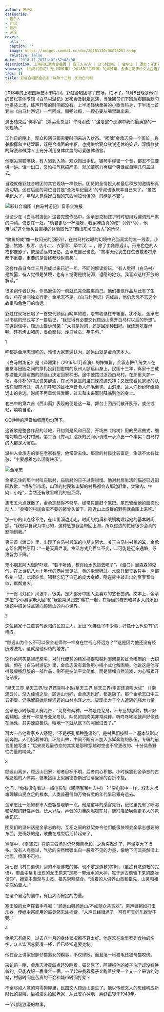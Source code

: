 ```yaml
---
author: 钱恋水
categories:
- 音乐人
- 介绍
- 音乐
- 评论
cover:
  alt: ''
  caption: ''
  image: https://images.soomal.cc/doc/20181120/00078251.webp
  relative: false
date: '2018-11-20T14:32:37+08:00'
description: 上海彩虹室内合唱团 | 音乐人访谈 | 白马村游记 | 金承志 | 源自：澎湃新闻 | 版权：转载 |  平均/总评分：00.00/0
summary: 《白马村游记》是《泽雅集》（2016年1月首演）的姊妹篇。金承志把传统文人在庙堂与田园之间的挣扎投射到虚构的泉州人顾远山身上。民国十三年，离家十三载却没能大展宏图的顾远山决定回家种田。途中他路过浙西白马村，在那里大梦一场……
tags: []
title: 彩虹合唱团金承志：碌碌十三载，无为白马村
---
```


2018年的上海国际艺术节期间，彩虹合唱团演了四场，忙坏了。11月8日晚是他们的首张实体专辑《白马村游记》发布会及封箱巡演，当晚团员们下班后脚踢后脑勺地换装上场，练声开嗓的时间都没有。上半场轻快柔美的小歌当热身，下半场七首套曲《白马村游记》一气呵成，酣畅过瘾，一颗心要从嘴里跳出来。

演出结束后“佛事官”（兼运营总监）许诗雨说：“这是整个巡演中我们最满意的一次现场。”

工作日的晚上，观众和团员都需要时间来进入状态。“团魂”金承志像一个家长，身兼指挥和主持双职，既是合唱团的中枢，也提供给观众欲说还休的笑话、深情款款的解说和微胖人士充分利用身体优势的可爱肢体语言。

他眼尖耳聪嘴快，有人迟到入场，观众掏出手机，钢琴手弹错一个音，都忍不住要讲一讲。话一出口，又怕把气氛搞严肃，就加倍努力再糊个笑话或自嘲几句盖过去。

当晚就像彩虹合唱团的其它现场一样快乐。团员的全情投入和最后释放的激情都真真切切。坐在后面的两位自忖是“全场年纪最大”的爷叔也很庆幸自己来了，“虽然年纪大了，年轻人觉得好白相的东西阿拉也懂的，的确是不错”。

![彩虹合唱团《白马村游记》音乐会海报](https://images.soomal.cc/doc/20181120/00078250_01.webp)





但至少在《白马村游记》这套完整作品中，金承志克制住了时时想用戏谑调剂严肃的冲动。仅仅在一处，“劝君更尽一杯酒呀，我家腌鱼真的咸”（《竹马》），他用“咸”这个舌头最直接的体验取代了“西出阳关无故人”的怆然。

“腌鱼的咸”像一枚闪光的回形针，在白马村过曝的幻境中充当真实的唯一线索。小童、姑娘、棋客、店小二、农家客、牵牛汉……，除了主角顾远山，形形色色的人物都像影子，或是遥远的记忆。金承志自己也说，“故事无论发生在过去或者将来都不重要，重要的是最终都映射自身”。

这套作品自今年三月完成以来已近一年，不同的解读纷纭。“有人觉得（白马村）是坟墓，有人觉得是梦境，也有人觉得是桃花源，退隐的地方。我喜欢这样开放的解读。”

很多创作者认为，作品诞生的一刻就已完全脱离自己。他们相信作品从此有了生命，将在世间独立行走。金承志不是。《白马村游记》完成后，他仍念念不忘这个故事和角色们的命运。

彩虹在现场还唱了一首交代顾远山晚年的歌，没有收录在专辑里。犹不足，金承志以书信的形式写了一篇后记，“我觉得有必要交代顾远山离开白马村以后的所想”。在这封信中，顾远山告诉母亲：“大哥是对的，还是回家种田好。我还想吃姜母鸭。还有烤山猪肉、溪鱼面线、炒马兰头、芋子包。”

1

吃都是金承志想吃的，难怪大家普遍认为，顾远山就是金承志本人。

《白马村游记》是《泽雅集》（2016年1月首演）的姊妹篇。金承志把传统文人在庙堂与田园之间的挣扎投射到虚构的泉州人顾远山身上。民国十三年，离家十三载却没能大展宏图的顾远山决定回家种田。途中他路过浙西白马村，在那里大梦一场，与淳朴的村民说笑醉酒，在水汽氤氲的渡口悚然遇鬼神；又恍惚看见祭祀的队伍在眼前行过，男人们呼喝的雄壮声音令人汗毛倒竖。山洞里，故人们纷纷环绕顾远山的身边。时间不再呈线性发展，过去和未来同时降临到他的身上。

套曲中的第六首《西山雨》表现的便是这一幕。舞台上团员们散开队形，或坐或站，喃喃自语。

OO@@的声音如细雨均匀落下。

这首歌是整套作品的洼地，开初则是风和日丽。开场曲《榕树》用的民谣曲式，细笔勾勒白马村村景。第二首《竹马》跳跃的民间小调进一步点出一个事实：白马村的人都是大傻瓜。

温州人金承志的爹在老家有屋，他常常去住。那里的村民比较富足，生活不太有忧愁，“主要想着怎么活得快乐”。

![金承志](https://images.soomal.cc/doc/20181120/00078249.webp)





金承志住的那个村叫庙后村，庙后村的日子过得很慢。他对村居生活的描述已近田园牧歌，“桥头当市场，山顶的村民和山脚的村民都会去那边赶集，卖猪肉、牛肉、小吃”，当然还有歌里唱到的煎豆腐。

集市五六点就撤了，金承志起得不够早，经常只能赶个尾巴。尾巴留给他的画面也动人：“卖猪的村民会把不要的猪骨头留下，附近山上成群的野狗就会围上来吃。”

那一带的山连绵不绝，在山里溪边走走，时间的饱满和缓慢构建起他的基本时间感。“我很以自我为中心的，这种感觉我会带回上海，所以这边的忙碌很少会真的影响到我。”

第三首《渡口》里，出现了白马村最笨的小朋友阿大。关于白马村村民的笨，金承志给出两种原因：“一是天真烂漫，生活方式几百年不变，二可能是近亲通婚，导致智力下降。”

笨小朋友阿大很好吓唬，“若不听话，教你给水鬼抓去吃了”。《渡口》里森森的鬼气，在上世纪八九十年代的港片里见过，黄的歌里听过。水面升起无数只手，声部各执一词，此起彼伏。钢琴忘记了自己的庞大身躯，隐在雾中敲击出的寥寥音符似，粼粼鬼火。

下一首《灯花》风波平，很美，是大部分中国人会喜欢的悠长曲调。文本上，金承志把“少小离家老大回”和“我欲乘风归去”糅在一起，在静谧的夜景和异乡人的永恒话题中把关注点转向顾远山的内心世界。

2

这位离家十三载丧气欲归的民国文人，发出“仿佛做了不少事，好像什么也没有”的喟叹。

“顾远山为什么不可以像金老师你一样身在世俗心怀远方？”“这是因为他还没有经历过洗礼，这就是他纠结的地方。”

这样的问答是很迂腐啦。对时代疲劳的精准捕捉和锐利消解是彩虹合唱团的一大招牌。但在《白马村游记》里，金承志没有着急用小招小式化解困境。他说这是他写得最顺畅舒服的一部作品，倒不是技法平实简单，而是情绪自然流淌，内心积累开花结果。

“皇天三界 皇天三界/世界还真叫小诶/皇天三界 皇天三界/宇宙还真叫大诶” （《南浦云》）。渐入佳境之后，顾远山也好，金承志也好，都退隐了。那个金承志口中三五不着，仍保留原始信仰遗迹的山林水泽之地，显现出大于个人遭际的强大力量。

金承志小时候看人赛龙舟，“龙舟有两种，一种是花龙舟，不专业的那种，搞不好会翻船。还有一种是专业龙舟队，队员的肌肉美非常纯粹。听咚咚咚地鼓声好像还在远处，其实速度极快，嗖地一下就从底下的河里过去了。”

再大一点他看家乡人祭祀，“不是祭孔那种整肃的”，是村民们按照一个基本队形向前奔跑。人们抬着神明，环绕山林，中间不断有人加入赤脚奔跑的队伍。专辑的前言里他写道：“后来发现最依恋的其实是那种穿越时空也不曾更改的、十分具备野性力量的呐喊。”

3

顾远山离乡，顾远山归家，前者目标不明，后者内心积郁。小时候震到金承志的古希腊般的人体美，憾未接续上似奥德修斯出征与返家的百折不挠。

他问：“你有没有看过一部电影叫《哪啊哪哪神去村》？”像电影中一样，城市人很难理解山民立足的根本，人类普遍信仰万物有灵的年代早已乘舟远去。

金承志比一般的都市人更容易理解一点，他是童年的感官先行，记忆里先有了呼喝和呐喊的野性声音。长大以后，声音的力量感嗡嗡在耳，随时准备唤醒更多人的原始记忆。

团员们的温州话是金承志教的，互相之间的默契亦令他们能很快领会金承志想要的东西。更奇妙的是，歌曲在成型后活转起来了。

巡演中，《南浦云》在前三四场时仍然面目柔和，之后突然炸了，声量变大了很多。没有人商量过，气势的突然增强出自一股看不见的力量，像地下河流突然涌上地面，喷薄不可挡。

第七首《村口迎佛》迎的不是佛教的佛，也不定是道教的神仙（虽然有念道教的咒语）。套曲中反复出现的龙王原来“是那一带治水的大神，属于远古遗留下来的原始信仰”，嬗变中渐渐与山灵、祖先崇拜结合。“活着的人供养山灵和祖先，山灵和祖先庇佑着人。”

在这个自洽的圆中，有巨大而安定的力量。

塞壬般的女声挥着手呼喊：“顾远山呀顾远山/不如随众共贪欢”。男声铿锵如打击乐器，传统中祭祀用的鼓竟然无处插缝。“人声已经很满了，可有可无的乐器就不要。”

4

金承志有痛风，过去八个月的身体状况都不算太好。他喜欢在歌里罗列食物的名字，众人饮酒总要凑一杯，但已经知道要克制。

他在台上讲家里胖仔猫追女的糗事，不仅惨败，而且落一地猫毛还被母猫咬伤。

采访前一晚，金承志凌晨四点还没睡着。猫又尿了，阿姨把他的被子洗了却没有换新的，只能衣服一裹凑合一宿。一早起来瓮着鼻子奔跑着接受一个又一个采访的时候，村居时间是否真的不会和城市时间打架？

不全尽如人意的鸡零狗碎里，民国文人顾远山诞生了。他以传统文人的思维响应新时代的召唤，后被浪头拍回老家，从此安心种地，寿终正寝于1949年。

一个超级浪漫的故事。